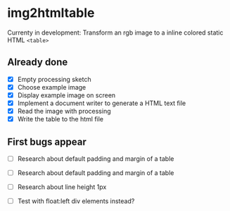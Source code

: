 # img2htmltable

Currenty in development: Transform an rgb image to a inline colored static HTML ```<table>``` 

## Already done
- [x] Empty processing sketch
- [x] Choose example image
- [x] Display example image on screen
- [x] Implement a document writer to generate a HTML text file
- [x] Read the image with processing
- [x] Write the table to the html file

## First bugs appear
- [ ] Research about default padding and margin of a table
- [ ] Research about default padding and margin of a table
- [ ] Research about line height 1px
- [ ] Test with float:left div elements instead?

